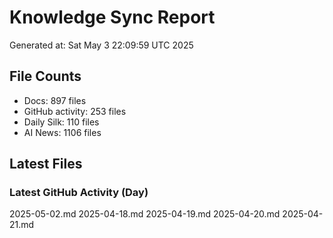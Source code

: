 # Knowledge Sync Report
Generated at: Sat May  3 22:09:59 UTC 2025

## File Counts
- Docs: 897 files
- GitHub activity: 253 files
- Daily Silk: 110 files
- AI News: 1106 files

## Latest Files
### Latest GitHub Activity (Day)
2025-05-02.md
2025-04-18.md
2025-04-19.md
2025-04-20.md
2025-04-21.md
